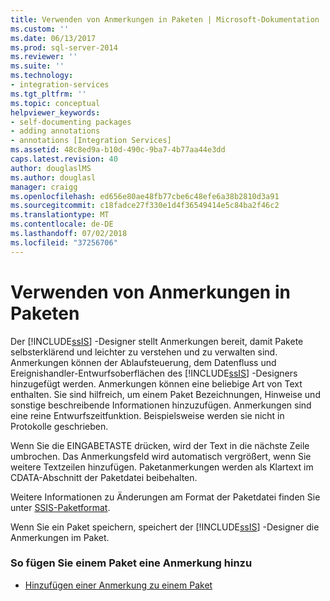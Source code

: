```yaml
---
title: Verwenden von Anmerkungen in Paketen | Microsoft-Dokumentation
ms.custom: ''
ms.date: 06/13/2017
ms.prod: sql-server-2014
ms.reviewer: ''
ms.suite: ''
ms.technology:
- integration-services
ms.tgt_pltfrm: ''
ms.topic: conceptual
helpviewer_keywords:
- self-documenting packages
- adding annotations
- annotations [Integration Services]
ms.assetid: 48c8ed9a-b10d-490c-9ba7-4b77aa44e3dd
caps.latest.revision: 40
author: douglaslMS
ms.author: douglasl
manager: craigg
ms.openlocfilehash: ed656e80ae48fb77cbe6c48efe6a38b2810d3a91
ms.sourcegitcommit: c18fadce27f330e1d4f36549414e5c84ba2f46c2
ms.translationtype: MT
ms.contentlocale: de-DE
ms.lasthandoff: 07/02/2018
ms.locfileid: "37256706"
---
```

# <a name="use-annotations-in-packages"></a>Verwenden von Anmerkungen in Paketen
  Der [!INCLUDE[ssIS](../includes/ssis-md.md)] -Designer stellt Anmerkungen bereit, damit Pakete selbsterklärend und leichter zu verstehen und zu verwalten sind. Anmerkungen können der Ablaufsteuerung, dem Datenfluss und Ereignishandler-Entwurfsoberflächen des [!INCLUDE[ssIS](../includes/ssis-md.md)] -Designers hinzugefügt werden. Anmerkungen können eine beliebige Art von Text enthalten. Sie sind hilfreich, um einem Paket Bezeichnungen, Hinweise und sonstige beschreibende Informationen hinzuzufügen. Anmerkungen sind eine reine Entwurfszeitfunktion. Beispielsweise werden sie nicht in Protokolle geschrieben.  
  
 Wenn Sie die EINGABETASTE drücken, wird der Text in die nächste Zeile umbrochen. Das Anmerkungsfeld wird automatisch vergrößert, wenn Sie weitere Textzeilen hinzufügen. Paketanmerkungen werden als Klartext im CDATA-Abschnitt der Paketdatei beibehalten.  
  
 Weitere Informationen zu Änderungen am Format der Paketdatei finden Sie unter [SSIS-Paketformat](../../2014/integration-services/ssis-package-format.md).  
  
 Wenn Sie ein Paket speichern, speichert der [!INCLUDE[ssIS](../includes/ssis-md.md)] -Designer die Anmerkungen im Paket.  
  
### <a name="to-add-an-annotation-to-a-package"></a>So fügen Sie einem Paket eine Anmerkung hinzu  
  
-   [Hinzufügen einer Anmerkung zu einem Paket](../../2014/integration-services/add-an-annotation-to-a-package.md)  
  
  
